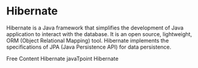 # Hibernate

Hibernate is a Java framework that simplifies the development of Java application to interact with the database. It is an open source, lightweight, ORM (Object Relational Mapping) tool. Hibernate implements the specifications of JPA (Java Persistence API) for data persistence.


<ResourceGroupTitle>Free Content</ResourceGroupTitle>
<BadgeLink colorScheme='blue' badgeText='Official Site' href='https://hibernate.org/'>Hibernate</BadgeLink>
<BadgeLink colorScheme='yellow' badgeText='Read' href='https://www.javatpoint.com/hibernate-tutorial'>javaTpoint Hibernate</BadgeLink>

